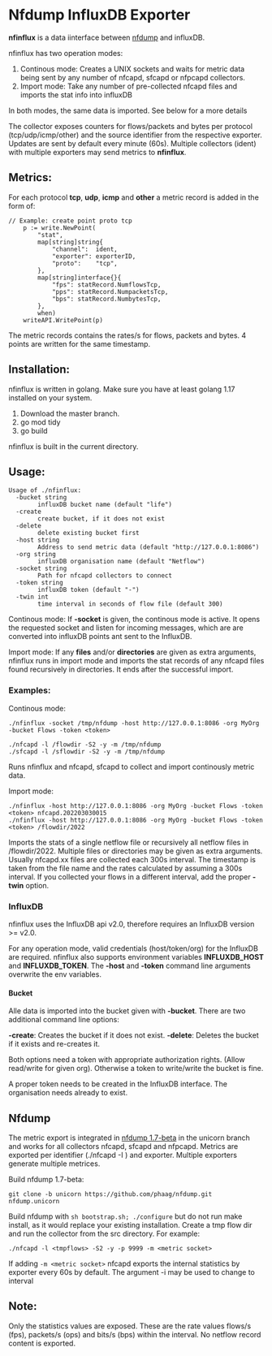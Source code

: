# Nfdump InfluxDB Exporter

**nfinflux** is a data iinterface between [nfdump](https://github.com/phaag/nfdump/tree/unicorn) and influxDB.

nfinflux has two operation modes:

1. Continous mode:
   Creates a UNIX sockets and waits for metric data being sent by any number of nfcapd, sfcapd or nfpcapd collectors.
2. Import mode:
   Take any number of pre-collected nfcapd files and imports the stat info into influxDB

In both modes, the same data is imported. See below for a more details

The collector exposes counters for flows/packets and bytes per protocol (tcp/udp/icmp/other) and the source identifier from the respective exporter. Updates are sent by default every minute (60s).  Multiple collectors (ident) with multiple exporters may send metrics to **nfinflux**.

## Metrics:

For each protocol **tcp**, **udp**, **icmp** and **other** a metric record is added in the form of:

```
// Example: create point proto tcp
	p := write.NewPoint(
		"stat",
		map[string]string{
			"channel":  ident,
			"exporter": exporterID,
			"proto":    "tcp",
		},
		map[string]interface{}{
			"fps": statRecord.NumflowsTcp,
			"pps": statRecord.NumpacketsTcp,
			"bps": statRecord.NumbytesTcp,
		},
		when)
	writeAPI.WritePoint(p)
```

The metric records contains the rates/s for flows, packets and bytes.  4 points are written for the same timestamp.

## Installation:

nfinflux is written in golang. Make sure you have at least golang 1.17 installed on your system. 

1. Download the master branch.
2. go mod tidy
3. go build

nfinflux is built in the current directory.

## Usage:

```
Usage of ./nfinflux:
  -bucket string
    	influxDB bucket name (default "life")
  -create
    	create bucket, if it does not exist
  -delete
    	delete existing bucket first
  -host string
    	Address to send metric data (default "http://127.0.0.1:8086")
  -org string
    	influxDB organisation name (default "Netflow")
  -socket string
    	Path for nfcapd collectors to connect
  -token string
    	influxDB token (default "-")
  -twin int
    	time interval in seconds of flow file (default 300)
```

Continous mode: If **-socket** is given, the continous mode is active. It opens the requested socket and listen for incoming messages, which are are converted into influxDB points ant sent to the InfluxDB.

Import mode: If any **files** and/or **directories** are given as extra arguments, nfinflux runs in import mode and imports the stat records of any nfcapd files found recursively in directories. It ends after the successful import.

### Examples:

Continous mode:

````
./nfinflux -socket /tmp/nfdump -host http://127.0.0.1:8086 -org MyOrg -bucket Flows -token <token>

./nfcapd -l /flowdir -S2 -y -m /tmp/nfdump
./sfcapd -l /sflowdir -S2 -y -m /tmp/nfdump
````

Runs nfinflux and nfcapd, sfcapd to collect and import continously metric data.

Import mode:

```
./nfinflux -host http://127.0.0.1:8086 -org MyOrg -bucket Flows -token <token> nfcapd.202203030015
./nfinflux -host http://127.0.0.1:8086 -org MyOrg -bucket Flows -token <token> /flowdir/2022
```

Imports the stats of a single netflow file or recursively all netflow files in /flowdir/2022. Multiple files or directories may be given as extra arguments. 
Usually nfcapd.xx files are collected each 300s interval. The timestamp is taken from the file name and the rates calculated by assuming a 300s interval. If you collected your flows in a different interval, add the proper **-twin** option.

### InfluxDB

nfinflux uses the InfluxDB api v2.0, therefore requires an InfluxDB version >= v2.0.

For any operation mode, valid credentials (host/token/org) for the InfluxDB are required. nfinflux also supports environment variables **INFLUXDB_HOST** and **INFLUXDB_TOKEN**. The **-host** and **-token** command line arguments overwrite the env variables.

#### Bucket

Alle data is imported into the bucket given with **-bucket**. There are two additional command line options:

**-create**: Creates the bucket if it does not exist.
**-delete**: Deletes the bucket if it exists and re-creates it.

Both options need a token with appropriate authorization rights. (Allow read/write for given org). Otherwise a token to write/write the bucket is fine.

A proper token needs to be created in the InfluxDB interface. The organisation needs already to exist.

## Nfdump

The metric export is integrated in [nfdump 1.7-beta](https://github.com/phaag/nfdump/tree/unicorn) in the unicorn branch and works for all collectors nfcapd, sfcapd and nfpcapd. Metrics are exported per identifier (./nfcapd -I <ident>) and exporter. Multiple exporters generate multiple metrices.

Build nfdump 1.7-beta:

`git clone -b unicorn https://github.com/phaag/nfdump.git nfdump.unicorn`

Build nfdump with `sh bootstrap.sh; ./configure` but do not run make install, as it would replace your existing installation. Create a tmp flow dir and run the collector from the src directory. For example:

`./nfcapd -l <tmpflows> -S2 -y -p 9999 -m <metric socket>`

If adding `-m <metric socket>` nfcapd exports the internal statistics by exporter every 60s by default. The argument -i <interval>  may be used to change to interval

## Note:

Only the statistics values are exposed. These are the rate values flows/s (fps), packets/s (ops) and bits/s (bps) within the interval. No netflow record content is exported.
